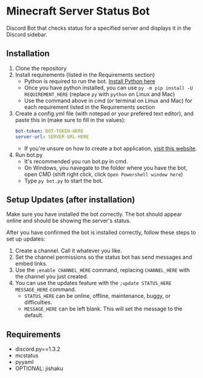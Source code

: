 # Minecraft Server Status Bot

Discord Bot that checks status for a specified server and displays it in the Discord sidebar.

## Installation

1. Clone the repository
2. Install requirements (listed in the Requirements section)
   - Python is required to run the bot. [Install Python here](https://www.python.org/downloads/)
   - Once you have python installed, you can use `py -m pip install -U REQUIREMENT_HERE` (replace `py` with `python` on Linux and Mac)
   - Use the command above in cmd (or terminal on Linux and Mac) for each requirement listed in the Requirements section
3. Create a config.yml file (with notepad or your prefered text editor), and paste this in (make sure to fill in the values):
   ```yml
   bot-token: BOT-TOKEN-HERE
   server-url: SERVER-URL-HERE
   ```
   - If you're unsure on how to create a bot application, [visit this website](https://discordpy.readthedocs.io/en/latest/discord.html).
4. Run bot.py
   - It's recommended you run bot.py in cmd.
   - On Windows, you navegate to the folder where you have the bot, open CMD (shift right click, click `Open Powershell window here`)
   - Type `py bot.py` to start the bot.

## Setup Updates (after installation)

Make sure you have installed the bot correctly.
The bot should appear online and should be showing the server's status.

After you have confirmed the bot is installed correctly, follow these steps to set up updates:

1. Create a channel. Call it whatever you like.
2. Set the channel permissions so the status bot has send messages and embed links.
3. Use the `;enable CHANNEL_HERE` command, replacing `CHANNEL_HERE` with the channel you just created.
4. You can use the updates feature with the `;update STATUS_HERE MESSAGE_HERE` command.
   - `STATUS_HERE` can be online, offline, maintenance, buggy, or difficulties.
   - `MESSAGE_HERE` can be left blank. This will set the message to the default.

## Requirements

- discord.py==1.3.2
- mcstatus
- pyyaml
- OPTIONAL: jishaku
